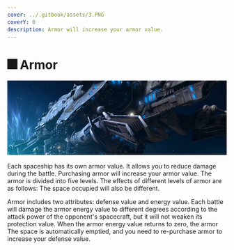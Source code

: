 ```yaml
---
cover: ../.gitbook/assets/3.PNG
coverY: 0
description: Armor will increase your armor value.
---
```


# 🎆 Armor



![](../.gitbook/assets/49.PNG)

Each spaceship has its own armor value. It allows you to reduce damage during the battle. Purchasing armor will increase your armor value. The armor is divided into five levels. The effects of different levels of armor are as follows: The space occupied will also be different.

Armor includes two attributes: defense value and energy value. Each battle will damage the armor energy value to different degrees according to the attack power of the opponent's spacecraft, but it will not weaken its protection value. When the armor energy value returns to zero, the armor The space is automatically emptied, and you need to re-purchase armor to increase your defense value.
